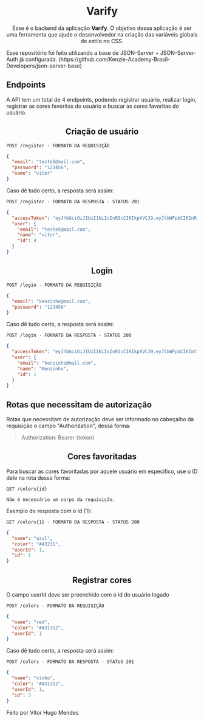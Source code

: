 <h1 align="center">Varify</h1>

<p align="center">Esse é o backend da aplicação <b>Varify</b>. O objetivo dessa aplicação é ser uma ferramenta que ajude o desenvolvedor na criação das variáveis globais de estilo no CSS.</p>

<p>Esse repositório foi feito utilizando a base de JSON-Server + JSON-Server-Auth já configurada. (https://github.com/Kenzie-Academy-Brasil-Developers/json-server-base)</p>

## **Endpoints**

A API tem um total de 4 endpoints, podendo registrar usuário, realizar login, registrar as cores favoritas do usuário e buscar as cores favoritas do usuário.

<h2 align ='center'> Criação de usuário </h2>

`POST /register - FORMATO DA REQUISIÇÃO`

```json
{
  "email": "teste5@mail.com",
  "password": "123456",
  "name": "vitor"
}
```

Caso dê tudo certo, a resposta será assim:

`POST /register - FORMATO DA RESPOSTA - STATUS 201`

```json
{
  "accessToken": "eyJhbGciOiJIUzI1NiIsInR5cCI6IkpXVCJ9.eyJlbWFpbCI6InRlc3RlNUBtYWlsLmNvbSIsImlhdCI6MTY3Nzg4ODA4OCwiZXhwIjoxNjc3ODkxNjg4LCJzdWIiOiI0In0.Z0t1sK-SAPzu3iW99fGNaTOT5t2qx0jiLFNMmRTybBs",
  "user": {
    "email": "teste5@mail.com",
    "name": "vitor",
    "id": 4
  }
}
```

<h2 align = "center"> Login </h2>

`POST /login - FORMATO DA REQUISIÇÃO`

```json
{
  "email": "kenzinho@mail.com",
  "password": "123456"
}
```

Caso dê tudo certo, a resposta será assim:

`POST /login - FORMATO DA RESPOSTA - STATUS 200`

```json
{
  "accessToken": "eyJhbGciOiJIUzI1NiIsInR5cCI6IkpXVCJ9.eyJlbWFpbCI6ImtlbnppbmhvQG1haWwuY29tIiwiaWF0IjoxNjc3ODg4MjM0LCJleHAiOjE2Nzc4OTE4MzQsInN1YiI6IjEifQ.SxCl0IxctXhM9v-pdalG1jPkVoSqAPV6qUuWHQ7ppRE",
  "user": {
    "email": "kenzinho@mail.com",
    "name": "Kenzinho",
    "id": 1
  }
}
```

## Rotas que necessitam de autorização

Rotas que necessitam de autorização deve ser informado no cabeçalho da requisição o campo "Authorization", dessa forma:

> Authorization: Bearer {token}

<h2 align = "center"> Cores favoritadas </h2>

Para buscar as cores favoritadas por aquele usuário em específico, use o ID dele na rota dessa forma:

`GET /colors{id}`

```
Não é necessário um corpo da requisição.
```

Exemplo de resposta com o id {1}:

`GET /colors{1} - FORMATO DA RESPOSTA - STATUS 200`

```json
{
  "name": "azul",
  "color": "#43231",
  "userId": 1,
  "id": 1
}
```

<h2 align = "center"> Registrar cores </h2>

O campo userId deve ser preenchido com o id do usuário logado

`POST /colors - FORMATO DA REQUISIÇÃO`

```json
{
  "name": "red",
  "color": "#431312",
  "userId": 1
}
```

Caso dê tudo certo, a resposta será assim:

`POST /colors - FORMATO DA RESPOSTA - STATUS 201`

```json
{
  "name": "vinho",
  "color": "#431312",
  "userId": 1,
  "id": 3
}
```

Feito por Vitor Hugo Mendes

